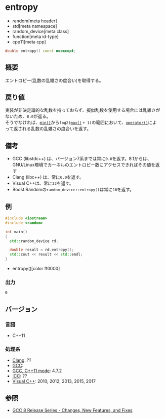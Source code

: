# entropy
* random[meta header]
* std[meta namespace]
* random_device[meta class]
* function[meta id-type]
* cpp11[meta cpp]

```cpp
double entropy() const noexcept;
```

## 概要
エントロピー(乱数の乱雑さの度合い)を取得する。


## 戻り値
実装が非決定論的な乱数を持っておらず、擬似乱数を使用する場合には乱雑さがないため、`0.0`が返る。  
そうでなければ、[`min()`](min.md)から`log2(`[`max()`](max.md) `+ 1)`の範囲において、[`operator()`](op_call.md)によって返される乱数の乱雑さの度合いを返す。


## 備考
- GCC (libstdc++) は、バージョン7系までは常に`0.0`を返す。8.1からは、GNU/Linux環境でカーネルのエントロピー数にアクセスできればその値を返す
- Clang (libc++) は、常に`0.0`を返す。
- Visual C++は、常に`32`を返す。
- Boost.Randomの`random_device::entropy()`は常に`10`を返す。


## 例
```cpp example
#include <iostream>
#include <random>

int main()
{
  std::random_device rd;

  double result = rd.entropy();
  std::cout << result << std::endl;
}
```
* entropy()[color ff0000]

### 出力
```
0
```

## バージョン
### 言語
- C++11

### 処理系
- [Clang](/implementation.md#clang): ??
- [GCC](/implementation.md#gcc): 
- [GCC, C++11 mode](/implementation.md#gcc): 4.7.2
- [ICC](/implementation.md#icc): ??
- [Visual C++](/implementation.md#visual_cpp): 2010, 2012, 2013, 2015, 2017


## 参照
- [GCC 8 Release Series - Changes, New Features, and Fixes](https://gcc.gnu.org/gcc-8/changes.html)
